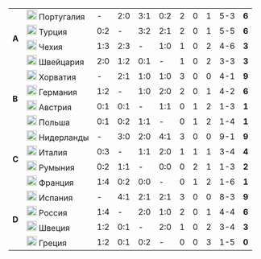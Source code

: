 <!--2021-09-14 15:49:11-->
<table class="g">
<tr><td rowspan=4><b> A<td class=col><img width="20px" src="/posts/ЧМ и ЧЕ по футболу/flg/pt.svg"> Португалия <td>-</td><td>2:0</td><td>3:1</td><td>0:2</td><td>2</td><td>0</td><td>1</td><td>5-3</td><td><b>6</b></td></tr>
<tr><td class=col><img width="20px" src="/posts/ЧМ и ЧЕ по футболу/flg/tr.svg"> Турция <td>0:2</td><td>-</td><td>3:2</td><td>2:1</td><td>2</td><td>0</td><td>1</td><td>5-5</td><td><b>6</b></td></tr>
<tr><td class=col><img width="20px" src="/posts/ЧМ и ЧЕ по футболу/flg/cz.svg"> Чехия <td>1:3</td><td>2:3</td><td>-</td><td>1:0</td><td>1</td><td>0</td><td>2</td><td>4-6</td><td><b>3</b></td></tr>
<tr class=bb><td class=col><img width="20px" src="/posts/ЧМ и ЧЕ по футболу/flg/ch.svg"> Швейцария<td>2:0</td><td>1:2</td><td>0:1</td><td>-</td><td>1</td><td>0</td><td>2</td><td>3-3</td><td><b>3</b></td></tr>

<tr><td rowspan=4><b> B<td class=col><img width="20px" src="/posts/ЧМ и ЧЕ по футболу/flg/hr.svg"> Хорватия <td>-</td><td>2:1</td><td>1:0</td><td>1:0</td><td>3</td><td>0</td><td>0</td><td>4-1</td><td><b>9</b></td></tr>
<tr><td class=col><img width="20px" src="/posts/ЧМ и ЧЕ по футболу/flg/de.svg"> Германия <td>1:2</td><td>-</td><td>1:0</td><td>2:0</td><td>2</td><td>0</td><td>1</td><td>4-2</td><td><b>6</b></td></tr>
<tr><td class=col><img width="20px" src="/posts/ЧМ и ЧЕ по футболу/flg/at.svg"> Австрия <td>0:1</td><td>0:1</td><td>-</td><td>1:1</td><td>0</td><td>1</td><td>2</td><td>1-3</td><td><b>1</b></td></tr>
<tr class=bb><td class=col><img width="20px" src="/posts/ЧМ и ЧЕ по футболу/flg/pl.svg"> Польша <td>0:1</td><td>0:2</td><td>1:1</td><td>-</td><td>0</td><td>1</td><td>2</td><td>1-4</td><td><b>1</b></td></tr>

<tr><td rowspan=4><b> C<td class=col><img width="20px" src="/posts/ЧМ и ЧЕ по футболу/flg/nl.svg"> Нидерланды <td>-</td><td>3:0</td><td>2:0</td><td>4:1</td><td>3</td><td>0</td><td>0</td><td>9-1</td><td><b>9</b></td></tr>
<tr><td class=col><img width="20px" src="/posts/ЧМ и ЧЕ по футболу/flg/it.svg"> Италия <td>0:3</td><td>-</td><td>1:1</td><td>2:0</td><td>1</td><td>1</td><td>1</td><td>3-4</td><td><b>4</b></td></tr>
<tr><td class=col><img width="20px" src="/posts/ЧМ и ЧЕ по футболу/flg/ro.svg"> Румыния <td>0:2</td><td>1:1</td><td>-</td><td>0:0</td><td>0</td><td>2</td><td>1</td><td>1-3</td><td><b>2</b></td></tr>
<tr class=bb><td class=col><img width="20px" src="/posts/ЧМ и ЧЕ по футболу/flg/fr.svg"> Франция<td>1:4</td><td>0:2</td><td>0:0</td><td>-</td><td>0</td><td>1</td><td>2</td><td>1-6</td><td><b>1</b></td></tr>

<tr><td rowspan=4><b> D<td class=col><img width="20px" src="/posts/ЧМ и ЧЕ по футболу/flg/es.svg"> Испания <td>-</td><td>4:1</td><td>2:1</td><td>2:1</td><td>3</td><td>0</td><td>0</td><td>8-3</td><td><b>9</b></td></tr>
<tr><td class=col><img width="20px" src="/posts/ЧМ и ЧЕ по футболу/flg/ru.svg"> Россия<td>1:4</td><td>-</td><td>2:0</td><td>1:0</td><td>2</td><td>0</td><td>1</td><td>4-4</td><td><b>6</b></td></tr>
<tr><td class=col><img width="20px" src="/posts/ЧМ и ЧЕ по футболу/flg/se.svg"> Швеция<td>1:2</td><td>0:1</td><td>-</td><td>2:0</td><td>1</td><td>0</td><td>2</td><td>3-4</td><td><b>3</b></td></tr>
<tr><td class=col><img width="20px" src="/posts/ЧМ и ЧЕ по футболу/flg/gr.svg"> Греция <td>1:2</td><td>0:1</td><td>0:2</td><td>-</td><td>0</td><td>0</td><td>3</td><td>1-5</td><td><b>0</b></td></tr>
</table>
<p>
